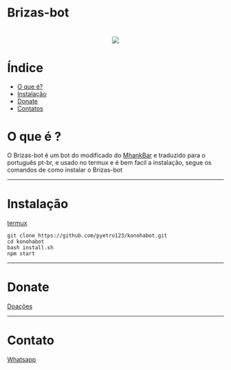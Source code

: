# Brizas-bot
<h1 align="center">
    <img src= "https://ik.imagekit.io/tiu4ccatpmq/logo_size_DMp1826OOKxX.jpg">
</h1>

# Índice
- [O que é?](#O-que-é-?)
- [Instalação](#Instalação)
- [Donate](#Donate)
- [Contatos](#Contato)

# O que é ?

O Brizas-bot é um bot do modificado do [MhankBar](https://github.com/MhankBarBar/termux-wabot) e traduzido para o português pt-br, e usado no termux e é bem facil a instalação, segue os comandos de como instalar o Brizas-bot

---


# Instalação

[termux](https://play.google.com/store/apps/details?id=com.termux&hl=pt_BR&gl=US)

```
git clone https://github.com/pyetro123/konohabot.git
cd konohabot
bash install.sh
npm start
```
---
# Donate

[Doações](https://www.paypal.com/donate/?hosted_button_id=QQ4MFP2AZV9TW)

---

# Contato

[Whatsapp](https://api.whatsapp.com/send/?phone=%2B557187645787&text&app_absent=0)

